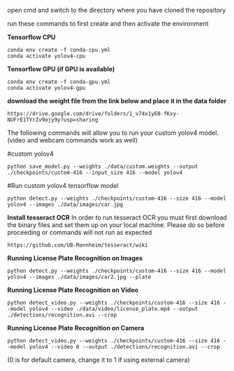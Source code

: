 open cmd and switch to the directory where you have cloned the repository

run these commands to first create and then activate the environment

**Tensorflow CPU**

	conda env create -f conda-cpu.yml
	conda activate yolov4-cpu

**Tensorflow GPU (if GPU is available)**

	conda env create -f conda-gpu.yml
	conda activate yolov4-gpu

**download the weight file from the link below and place it in the data folder**
	
	https://drive.google.com/drive/folders/1_v74x1yE0-fKxy-NUFrE1TYrZv9ojy9y?usp=sharing

The following commands will allow you to run your custom yolov4 model. (video and webcam commands work as well)

#custom yolov4
	
	python save_model.py --weights ./data/custom.weights --output ./checkpoints/custom-416 --input_size 416 --model yolov4 

#Run custom yolov4 tensorflow model
	
	python detect.py --weights ./checkpoints/custom-416 --size 416 --model yolov4 --images ./data/images/car.jpg

**Install tesseract OCR**
In order to run tesseract OCR you must first download the binary files and set them up on your local machine. Please do so before proceeding or commands will not run as 	expected

	https://github.com/UB-Mannheim/tesseract/wiki


**Running License Plate Recognition on Images**

	python detect.py --weights ./checkpoints/custom-416 --size 416 --model yolov4 --images ./data/images/car2.jpg --plate


**Running License Plate Recognition on Video**

	python detect_video.py --weights ./checkpoints/custom-416 --size 416 --model yolov4 --video ./data/video/license_plate.mp4 --output ./detections/recognition.avi --crop


**Running License Plate Recognition on Camera**
	
	python detect_video.py --weights ./checkpoints/custom-416 --size 416 --model yolov4 --video 0 --output ./detections/recognition.avi --crop

(0 is for default camera, change it to 1 if using external camera)

